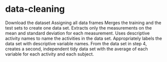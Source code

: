# data-cleaning
Download the dataset
Assigning all data frames
Merges the training and the test sets to create one data set.
Extracts only the measurements on the mean and standard deviation for each measurement.
Uses descriptive activity names to name the activities in the data set.
 Appropriately labels the data set with descriptive variable names.
 From the data set in step 4, creates a second, independent tidy data set with the average of each variable for each activity and each subject.
